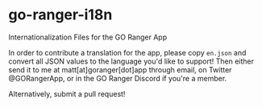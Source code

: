 # go-ranger-i18n
Internationalization Files for the GO Ranger App

In order to contribute a translation for the app, please copy `en.json` and convert all JSON values to the language you'd like to support! Then either send it to me at matt[at]goranger[dot]app through email, on Twitter @GORangerApp, or in the GO Ranger Discord if you're a member.

Alternatively, submit a pull request!
